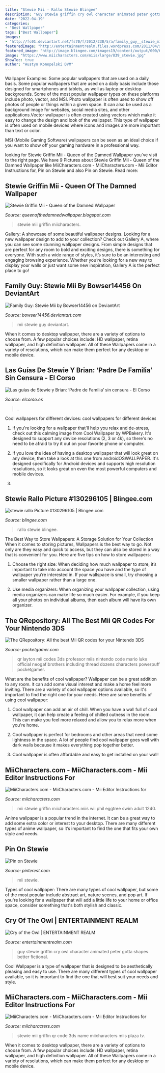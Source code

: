 ```yaml
---
title: "Stewie Mii - Rallo Stewie Blingee"
description: "Guy stewie griffin cry owl character animated peter gotta shapes better fictional"
date: "2022-04-19"
categories:
- "Best Wallpaper"
tags: ["Best Wallpaper"]
images:
- "http://fc01.deviantart.net/fs70/f/2012/230/5/a/family_guy__stewie_mii_by_bowser14456-d5bjkif.jpg"
featuredImage: "http://entertainmentrealm.files.wordpress.com/2011/04/stewie_griffin_family_guy.jpg"
featured_image: "http://image.blingee.com/images19/content/output/000/000/000/7c4/802583025_1867011.gif"
image: "https://www.miicharacters.com/miis/large/839_stewie.jpg"
ShowToc: true
author: "Austyn Konopelski DVM"
---
```



Wallpaper Examples: Some popular wallpapers that are used on a daily basis.
Some popular wallpapers that are used on a daily basis include those designed for smartphones and tablets, as well as laptop or desktop backgrounds. Some of the most popular wallpaper types on these platforms include photo, vector, and MSI. 
Photo wallpaper is often used to show off photos of people or things within a given space. It can also be used as a background image for websites, social media sites, and other applications.Vector wallpaper is often created using vectors which make it easy to change the design and look of the wallpaper. This type of wallpaper is often used on mobile devices where icons and images are more important than text or color. 

MSI (Mobile Gaming Software) wallpapers can be seen as an ideal choice if you want to show off your gaming hardware in a professional way.

	

		
looking for Stewie Griffin Mii - Queen of the Damned Wallpaper you've visit to the right page. We have 9 Pictures about Stewie Griffin Mii - Queen of the Damned Wallpaper like MiiCharacters.com - MiiCharacters.com - Mii Editor Instructions for, Pin on Stewie and also Pin on Stewie. Read more:
		
    
## Stewie Griffin Mii - Queen Of The Damned Wallpaper

<img loading=lazy src="https://www.miicharacters.com/miis/large/839_stewie.jpg" onerror="this.onerror=null;this.src='https://tse2.mm.bing.net/th?id=OIP.2A4enA1mgob-A7hOyABwhAHaHa&amp;pid=15.1';" alt="Stewie Griffin Mii - Queen of the Damned Wallpaper">

_Source: queenofthedamnedwallpaper.blogspot.com_

>stewie mii griffin miicharacters. 

	

Gallery: A showcase of some beautiful wallpaper designs.
Looking for a new wallpaper design to add to your collection? Check out Gallery A, where you can see some stunning wallpaper designs. From simple designs that are perfect for any room to bold and exciting designs, there is something for everyone. With such a wide range of styles, it’s sure to be an interesting and engaging browsing experience. Whether you’re looking for a new way to display your walls or just want some new inspiration, Gallery A is the perfect place to go!





	
	
    
## Family Guy: Stewie Mii By Bowser14456 On DeviantArt

<img loading=lazy src="http://fc01.deviantart.net/fs70/f/2012/230/5/a/family_guy__stewie_mii_by_bowser14456-d5bjkif.jpg" onerror="this.onerror=null;this.src='https://tse4.mm.bing.net/th?id=OIP.DocTU9IRFdUTNNSgJJMt0wHaLH&amp;pid=15.1';" alt="Family Guy: Stewie Mii by Bowser14456 on DeviantArt">

_Source: bowser14456.deviantart.com_

>mii stewie guy deviantart. 

	

When it comes to desktop wallpaper, there are a variety of options to choose from. A few popular choices include: HD wallpaper, retina wallpaper, and high definition wallpaper. All of these Wallpapers come in a variety of resolutions, which can make them perfect for any desktop or mobile device. 

    
## Las Guías De Stewie Y Brian: ‘Padre De Familia’ Sin Censura - El Corso

<img loading=lazy src="https://elcorso.es/wp-content/uploads/2017/02/10ced9d29bf17ff7e0d40820f8b23e3a.jpg" onerror="this.onerror=null;this.src='https://tse3.mm.bing.net/th?id=OIP.EM7Z0pvxf_fg1Agg-LI-OgHaEK&amp;pid=15.1';" alt="Las guías de Stewie y Brian: ‘Padre de Familia’ sin censura - El Corso">

_Source: elcorso.es_

>. 

	

Cool wallpapers for different devices:
cool wallpapers for different devices 

1. If you're looking for a wallpaper that'll help you relax and de-stress, check out this calming image from Cool Wallpaper by WPBakery. It's designed to support any device resolutions (2, 3 or 4k), so there's no need to be afraid to try it out on your favorite phone or computer.

2. If you love the idea of having a desktop wallpaper that will look great on any device, then take a look at this one from androidOSWALLPAPER. It's designed specifically for Android devices and supports high resolution resolutions, so it looks great on even the most powerful computers and mobile devices.

3.

    
## Stewie Rallo Picture #130296105 | Blingee.com

<img loading=lazy src="http://image.blingee.com/images19/content/output/000/000/000/7c4/802583025_1867011.gif" onerror="this.onerror=null;this.src='https://tse2.mm.bing.net/th?id=OIP.p8Ybm6JL5s5JK29PWdtntgHaEo&amp;pid=15.1';" alt="stewie rallo Picture #130296105 | Blingee.com">

_Source: blingee.com_

>rallo stewie blingee. 

	

The Best Way to Store Wallpapers: A Storage Solution for Your Collection
When it comes to storing pictures, Wallpapers is the best way to go. Not only are they easy and quick to access, but they can also be stored in a way that is convenient for you. Here are five tips on how to store wallpapers:
1) Choose the right size: When deciding how much wallpaper to store, it’s important to take into account the space you have and the type of wallpaper you’re interested in. If your wallspace is small, try choosing a smaller wallpaper rather than a large one.

2) Use media organizers: When organizing your wallpaper collection, using media organizers can make life so much easier. For example, if you keep all your photos on individual albums, then each album will have its own organizer.

    
## The QRepository: All The Best Mii QR Codes For Your Nintendo 3DS

<img loading=lazy src="https://media.pocketgamer.com/FCKEditorFiles/layton(2).jpg" onerror="this.onerror=null;this.src='https://tse4.mm.bing.net/th?id=OIP.FffcBsSyASm0UhRZmK_tGQAAAA&amp;pid=15.1';" alt="The QRepository: All the best Mii QR codes for your Nintendo 3DS">

_Source: pocketgamer.com_

>qr layton mii codes 3ds professor miis nintendo code mario luke official neogaf brothers including thread dozens characters powerpuff pocketgamer. 

	

What are the benefits of cool wallpaper?
Wallpaper can be a great addition to any room. It can add some visual interest and make a home feel more inviting. There are a variety of cool wallpaper options available, so it's important to find the right one for your needs. Here are some benefits of using cool wallpaper: 
1. Cool wallpaper can add an air of chill. When you have a wall full of cool wallpaper, it can help create a feeling of chilled outness in the room. This can make you feel more relaxed and allow you to relax more when you're home. 

2. Cool wallpaper is perfect for bedrooms and other areas that need some lightness in the space. A lot of people find cool wallpaper goes well with dark walls because it makes everything pop together better. 

3. Cool wallpaper is often affordable and easy to get installed on your wall!

    
## MiiCharacters.com - MiiCharacters.com - Mii Editor Instructions For

<img loading=lazy src="https://www.miicharacters.com/miis/large/1240_stewie.jpg" onerror="this.onerror=null;this.src='https://tse3.mm.bing.net/th?id=OIP.ePpb5QX6xXDItNoG6a9ZDwHaHa&amp;pid=15.1';" alt="MiiCharacters.com - MiiCharacters.com - Mii Editor Instructions for">

_Source: miicharacters.com_

>mii stewie griffin miicharacters miis wii phil eggtree swim adult 1240. 

	

Anime wallpaper is a popular trend in the internet. It can be a great way to add some extra color or interest to your desktop. There are many different types of anime wallpaper, so it’s important to find the one that fits your own style and needs.

    
## Pin On Stewie

<img loading=lazy src="https://i.pinimg.com/originals/78/fa/5b/78fa5be505fac570c8b4da06e9af590f.jpg" onerror="this.onerror=null;this.src='https://tse2.mm.bing.net/th?id=OIP.AKOj27jpydsUWI7IftATpwHaHa&amp;pid=15.1';" alt="Pin on Stewie">

_Source: pinterest.com_

>mii stewie. 

	

Types of cool wallpaper:
There are many types of cool wallpaper, but some of the most popular include abstract art, nature scenes, and pop art. If you're looking for a wallpaper that will add a little life to your home or office space, consider something that's both stylish and classic.

    
## Cry Of The Owl | ENTERTAINMENT REALM

<img loading=lazy src="http://entertainmentrealm.files.wordpress.com/2011/04/stewie_griffin_family_guy.jpg" onerror="this.onerror=null;this.src='https://tse2.mm.bing.net/th?id=OIP.J3BFBinm3WA8s9sSxtlDigAAAA&amp;pid=15.1';" alt="Cry of the Owl | ENTERTAINMENT REALM">

_Source: entertainmentrealm.com_

>guy stewie griffin cry owl character animated peter gotta shapes better fictional. 

	

Cool Wallpaper is a type of wallpaper that is designed to be aesthetically pleasing and easy to use. There are many different types of cool wallpaper available, so it is important to find the one that will best suit your needs and style.

    
## MiiCharacters.com - MiiCharacters.com - Mii Editor Instructions For

<img loading=lazy src="http://www.miicharacters.com/miis/qr_large/1240_stewie.jpg" onerror="this.onerror=null;this.src='https://tse3.mm.bing.net/th?id=OIP.UQR1jbsYFo0oqZ0Ke1lLUwHaHa&amp;pid=15.1';" alt="MiiCharacters.com - MiiCharacters.com - Mii Editor Instructions for">

_Source: miicharacters.com_

>stewie mii griffin qr code 3ds name miicharacters miis plaza tv. 

	

When it comes to desktop wallpaper, there are a variety of options to choose from. A few popular choices include: HD wallpaper, retina wallpaper, and high definition wallpaper. All of these Wallpapers come in a variety of resolutions, which can make them perfect for any desktop or mobile device. 

